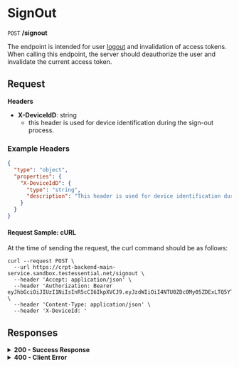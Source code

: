 # SignOut

`POST` **/signout**

The endpoint is intended for user [logout](https://github.com/crypterium-com/api-vault.wiki.git) and invalidation of access tokens. When calling this endpoint, the server should deauthorize the user and invalidate the current access token.


## Request

**Headers**
- **X-DeviceIdD**: string 
  - this header is used for device identification during the sign-out process.

### **Example Headers**

```json
{
  "type": "object",
  "properties": {
    "X-DeviceIdD": {
      "type": "string",
      "description": "This header is used for device identification during the sign-out process."
    }
  }
}
```

#### **Request Sample: cURL**

At the time of sending the request, the curl command should be as follows:

```curl cURL
curl --request POST \
  --url https://crpt-backend-main-service.sandbox.testessential.net/signout \
  --header 'Accept: application/json' \
  --header 'Authorization: Bearer eyJhbGciOiJIUzI1NiIsInR5cCI6IkpXVCJ9.eyJzdWIiOiI4NTU0ZDc0My05ZDExLTQ5YTEtYTMyMy03YmRmOGQ4NDdjMjEiLCJleHAiOjE3MDk3MjQ1NjQsImlhdCI6MTcwOTYzODE2NH0.deZXGfjS7oVprz2XoZseeYa7l8ti8aAJaELBeDDtglI' \
  --header 'Content-Type: application/json' \
  --header 'X-DeviceId: '
```

## Responses

<details>
<summary><strong>200 - Success Response</strong></summary>
  
The response indicates a successful sign-out operation.
  
**Media type:** `application/json`
  
- **result:** string
Provides information about the outcome of the registration operation.

  
**Responses example**
```json
{
  "result": "ok"
}
```
</details>


<details>
<summary><strong>400 - Client Error</strong></summary>

Indicates that the server cannot process the request due to a client error.
  
**Media type:** `*/*`
  
  

- **message:** string
  - Message displayed to the user.

- **field:** string
  - Specifies the field in the request that caused the error.

- **errorId:** integer
  - Identifier of the error.

- **systemId:** string
  - Identifier of the component.

- **originalMessage:** string
  - The original error message.

- **errorStackTrace:** string
  - The place where the error occurred in the code.

- **data:** object
  - Additional data related to the error, structured as key-value pairs.
    - **additionalProp1:** object
    - **additionalProp2:** object
    - **additionalProp3:** object

- **error:** string
  - Identifier of the error.

    
**Responses example**

```json
{
  "error": "COMMON",
  "errorId": 0,
  "message": "Sorry for inconvenience. We're fixing the issue. If you have urgent questions, contact support",
  "systemId": "core"
}
```

</details>

